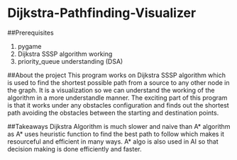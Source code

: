 # Dijkstra-Pathfinding-Visualizer

##Prerequisites
1. pygame
2. Dijkstra SSSP algorithm working 
3. priority_queue understanding (DSA)

##About the project 
This program works on Dijkstra SSSP algorithm which is used to find the shortest possible path from a source to any other node in the graph. It is a visualization so we can understand the working of the algorithm in a more understandle manner. The exciting part of this program is that it works under any obstacles configuration and finds out the shortest path avoiding the obstacles between the starting and destination points. 

##Takeaways 
Dijkstra Algorithm is much slower and naive than A* algorithm as A* uses heuristic function to find the best path to follow which makes it resourceful and efficient in many ways.
A* algo is also used in AI so that decision making is done efficiently and faster.
